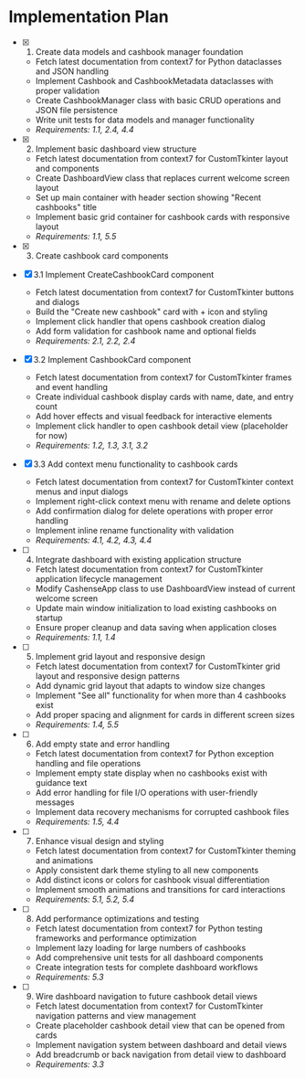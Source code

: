 # Implementation Plan

- [x] 1. Create data models and cashbook manager foundation





  - Fetch latest documentation from context7 for Python dataclasses and JSON handling
  - Implement Cashbook and CashbookMetadata dataclasses with proper validation
  - Create CashbookManager class with basic CRUD operations and JSON file persistence
  - Write unit tests for data models and manager functionality
  - _Requirements: 1.1, 2.4, 4.4_

- [x] 2. Implement basic dashboard view structure





  - Fetch latest documentation from context7 for CustomTkinter layout and components
  - Create DashboardView class that replaces current welcome screen layout
  - Set up main container with header section showing "Recent cashbooks" title
  - Implement basic grid container for cashbook cards with responsive layout
  - _Requirements: 1.1, 5.5_

- [x] 3. Create cashbook card components
- [x] 3.1 Implement CreateCashbookCard component





  - Fetch latest documentation from context7 for CustomTkinter buttons and dialogs
  - Build the "Create new cashbook" card with + icon and styling
  - Implement click handler that opens cashbook creation dialog
  - Add form validation for cashbook name and optional fields
  - _Requirements: 2.1, 2.2, 2.4_

- [x] 3.2 Implement CashbookCard component





  - Fetch latest documentation from context7 for CustomTkinter frames and event handling
  - Create individual cashbook display cards with name, date, and entry count
  - Add hover effects and visual feedback for interactive elements
  - Implement click handler to open cashbook detail view (placeholder for now)
  - _Requirements: 1.2, 1.3, 3.1, 3.2_

- [x] 3.3 Add context menu functionality to cashbook cards





  - Fetch latest documentation from context7 for CustomTkinter context menus and input dialogs
  - Implement right-click context menu with rename and delete options
  - Add confirmation dialog for delete operations with proper error handling
  - Implement inline rename functionality with validation
  - _Requirements: 4.1, 4.2, 4.3, 4.4_

- [ ] 4. Integrate dashboard with existing application structure
  - Fetch latest documentation from context7 for CustomTkinter application lifecycle management
  - Modify CashenseApp class to use DashboardView instead of current welcome screen
  - Update main window initialization to load existing cashbooks on startup
  - Ensure proper cleanup and data saving when application closes
  - _Requirements: 1.1, 1.4_

- [ ] 5. Implement grid layout and responsive design
  - Fetch latest documentation from context7 for CustomTkinter grid layout and responsive design patterns
  - Add dynamic grid layout that adapts to window size changes
  - Implement "See all" functionality for when more than 4 cashbooks exist
  - Add proper spacing and alignment for cards in different screen sizes
  - _Requirements: 1.4, 5.5_

- [ ] 6. Add empty state and error handling
  - Fetch latest documentation from context7 for Python exception handling and file operations
  - Implement empty state display when no cashbooks exist with guidance text
  - Add error handling for file I/O operations with user-friendly messages
  - Implement data recovery mechanisms for corrupted cashbook files
  - _Requirements: 1.5, 4.4_

- [ ] 7. Enhance visual design and styling
  - Fetch latest documentation from context7 for CustomTkinter theming and animations
  - Apply consistent dark theme styling to all new components
  - Add distinct icons or colors for cashbook visual differentiation
  - Implement smooth animations and transitions for card interactions
  - _Requirements: 5.1, 5.2, 5.4_

- [ ] 8. Add performance optimizations and testing
  - Fetch latest documentation from context7 for Python testing frameworks and performance optimization
  - Implement lazy loading for large numbers of cashbooks
  - Add comprehensive unit tests for all dashboard components
  - Create integration tests for complete dashboard workflows
  - _Requirements: 5.3_

- [ ] 9. Wire dashboard navigation to future cashbook detail views
  - Fetch latest documentation from context7 for CustomTkinter navigation patterns and view management
  - Create placeholder cashbook detail view that can be opened from cards
  - Implement navigation system between dashboard and detail views
  - Add breadcrumb or back navigation from detail view to dashboard
  - _Requirements: 3.3_